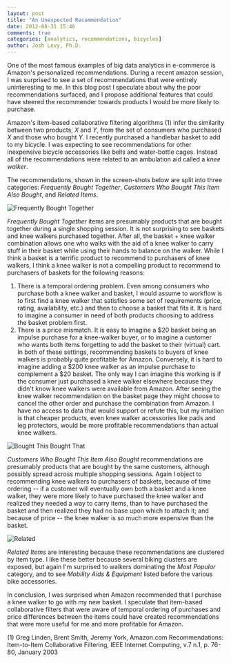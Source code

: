 ```yaml
---
layout: post
title: "An Unexpected Recommendation"
date: 2012-08-31 15:46
comments: true
categories: [analytics, recommendations, bicycles]
author: Josh Levy, Ph.D.
---
```


One of the most famous examples of big data analytics in e-commerce is Amazon's personalized recommendations.  During a recent amazon session, I was surprised to see a set of recommendations that were entirely uninteresting to me.   In this blog post I speculate about why the poor recommendations surfaced, and I propose additional features that could have steered the recommender towards products I would be more likely to purchase.
<!-- more -->

Amazon's item-based collaborative filtering algorithms (1) infer the similarity between two products, _X_ and _Y_, from the set of consumers who purchased _X_ and those who bought _Y_.  I recently purchased a handlebar basket to add to my bicycle.  I was expecting to see recommendations for other inexpensive bicycle accessories like bells and water-bottle cages.  Instead all of the recommendations were related to an ambulation aid called a _knee walker_.

The recommendations, shown in the screen-shots below are split into three categories: _Frequently Bought Together_, _Customers Who Bought This Item Also Bought_, and _Related Items_.

![Frequently Bought Together](/images/2012-08-31-bike-basket-fbt.png)

_Frequently Bought Together_ items are presumably products that are bought together during a single shopping session.  It is not surprising to see baskets and knee walkers purchased together.  After all, the basket + knee walker combination allows one who walks with the aid of a knee walker to carry stuff in their basket while using their hands to balance on the walker.  While I think a basket is a terrific product to recommend to purchasers of knee walkers, I think a knee walker is not a compelling product to recommend to purchasers of baskets for the following reasons:

1. There is a temporal ordering problem.  Even among consumers who purchase both a knee walker and basket, I would assume to workflow is to first find a knee walker that satisfies some set of requirements (price, rating, availability, etc.) and then to choose a basket that fits it.   It is hard to imagine a consumer in need of both products choosing to address the basket problem first.
2. There is a price mismatch.   It is easy to imagine a $20 basket being an impulse purchase for a knee-walker buyer, or to imagine a customer who wants both items forgetting to add the basket to their (virtual) cart.  In both of these settings, recommending baskets to buyers of knee walkers is probably quite profitable for Amazon.   Conversely, it is hard to imagine adding a $200 knee walker as an impulse purchase to complement a $20 basket.  The only way I can imagine this working is if the consumer just purchased a knee walker elsewhere because they didn't know knee walkers were available from Amazon.  After seeing the knee walker recommendation on the basket page they might choose to cancel the other order and purchase the combination from Amazon.   I have no access to data that would support or refute this, but my intuition is that cheaper products, even knee walker accessories like pads and leg protectors, would be more profitable recommendations than actual knee walkers. 

![Bought This Bought That](/images/2012-08-31-bike-basket-also.png)

_Customers Who Bought This Item Also Bought_ recommendations are presumably products that are bought by the same customers, although possibly spread across multiple shopping sessions.  Again I object to recommending knee walkers to purchasers of baskets, because of time ordering -- if a customer will eventually own both a basket and a knee walker, they were more likely to have purchased the knee walker and realized they needed a way to carry items, than to have purchased the basket and then realized they had no base upon which to attach it; and because of price -- the knee walker is so much more expensive than the basket.

![Related](/images/2012-08-31-bike-basket-related.png)

_Related Items_ are interesting because these recommendations are clustered by item type.   I like these better because several biking clusters are exposed, but again I'm surprised to walkers dominating the _Most Popular_ category, and to see _Mobility Aids & Equipment_ listed before the various bike accessories.

In conclusion, I was surprised when Amazon recommended that I purchase a knee walker to go with my new basket.  I speculate that item-based collaborative filters that were aware of temporal ordering of purchases and price differences between the items could have created recommendations that were more useful for me and more profitable for Amazon.


(1) Greg Linden, Brent Smith, Jeremy York, Amazon.com Recommendations: Item-to-Item Collaborative Filtering, IEEE Internet Computing, v.7 n.1, p. 76-80, January 2003